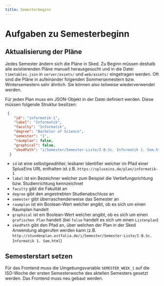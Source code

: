 ```yaml
---
title: Semesterbeginn
---
```


# Aufgaben zu Semesterbeginn

## Aktualisierung der Pläne

Jedes Semester ändern sich die Pläne in Sked.
Zu Beginn müssen deshalb alle existierenden Pläne manuell herausgesucht und in die Datei `timetables.json` in `server/assets/` und `web/assets/` eingetragen werden.
Oft sind die Pläne in aufeinander folgenden Sommersemestern bzw. Wintersemestern sehr ähnlich. Sie können also teilweise wiederverwendet werden.

Für jeden Plan muss ein JSON-Objekt in der Datei definiert werden.
Diese müssen folgende Struktur besitzen:
```json
 {
    "id": "informatik-1",
    "label": "Informatik",
    "faculty": "Informatik",
    "degree": "Bachelor of Science",
    "semester": "1",
    "raumplan": false,
    "graphical": false,
    "skedPath": "i/Semester/Semester-Liste/I-B.Sc. Informatik 1. Sem.html"
  }
```
* `id` ist eine selbstgewählter, lesbarer Identifier welcher im Pfad einer SplusEins URL enthalten ist z.B. `https://spluseins.de/plan/informatik-1`
* `label` ist ein Bezeichner welcher zum Beispiel die Vertiefungsrichtung bzw. Studienrichtung kennzeichnet
* `faculty` gibt die Fakultät an
* `degree` gibt den angestrebten Studienabschluss an
* `semester` gibt über­ra­schen­der­wei­se das Semester an
* `raumplan` ist ein Boolean-Wert welcher angibt, ob es sich um einen Raumplan handelt
* `graphical` ist ein Boolean-Wert welcher angibt, ob es sich um einen `grafischen Plan` handelt (bei `false` handelt es sich um einen `Listenplan`)
* `skedPath` gibt den Pfad an, über welchen der Plan in der Sked Anwendung abgerufen werden kann (z.B. `http://stundenplan.ostfalia.de/i/Semester/Semester-Liste/I-B.Sc. Informatik 1. Sem.html`)


## Semesterstart setzen

Für das Frontend muss die Umgebungsvariable `SEMESTER_WEEK_1` auf die ISO-Woche der ersten Semesterwoche des aktellen Semesters gesetzt werden. Das Frontend muss neu gebaut werden.
